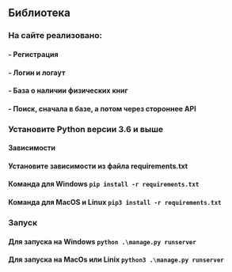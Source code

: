 ## Библиотека

### На сайте реализовано:
#### - Регистрация
#### - Логин и логаут
#### - База о наличии физических книг
#### - Поиск, сначала в базе, а потом через стороннее API

### Установите Python версии 3.6 и выше
#### Зависимости

#### Установите зависимости из файла requirements.txt
#### Команда для Windows `pip install -r requirements.txt`
#### Команда для MacOS и Linux `pip3 install -r requirements.txt`

### Запуск 
#### Для запуска на Windows `python .\manage.py runserver`
#### Для запуска на MacOs или Linix `python3 .\manage.py runserver`